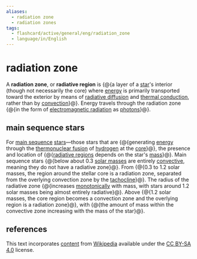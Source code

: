 ```yaml
---
aliases:
  - radiation zone
  - radiation zones
tags:
  - flashcard/active/general/eng/radiation_zone
  - language/in/English
---
```


# radiation zone

A __radiation zone__, or __radiative region__ is {@{a layer of a [star](star.md)'s interior (though not necessarily the core) where [energy](energy.md) is primarily transported toward the exterior by means of [radiative diffusion](radiation.md) and [thermal conduction](thermal%20conduction.md), rather than by [convection](convection%20(heat%20transfer).md)}@}. Energy travels through the radiation zone {@{in the form of [electromagnetic radiation](electromagnetic%20radiation.md) as [photons](photon.md)}@}. <!--SR:!2025-12-17,365,290!2025-08-02,308,330-->

## main sequence stars

For [main sequence](main%20sequence.md) [stars](star.md)—those stars that are {@{generating [energy](energy.md) through the [thermonuclear fusion](nuclear%20fusion.md) of [hydrogen](hydrogen.md) at the [core](solar%20core.md)}@}, the presence and location of {@{[radiative regions](radiation%20zone.md) depends on the star's [mass](mass.md)}@}. Main sequence stars {@{below about 0.3 [solar masses](solar%20mass.md) are entirely [convective](convection%20zone.md), meaning they do not have a radiative zone}@}. From {@{0.3 to 1.2 solar masses, the region around the stellar core is a radiation zone, separated from the overlying convection zone by the [tachocline](tachocline.md)}@}. The radius of the radiative zone {@{increases [monotonically](monotonic%20function.md) with mass, with stars around 1.2 solar masses being almost entirely radiative}@}. Above {@{1.2 solar masses, the core region becomes a convection zone and the overlying region is a radiation zone}@}, with {@{the amount of mass within the convective zone increasing with the mass of the star}@}. <!--SR:!2027-08-23,855,339!2025-06-06,228,319!2026-08-20,559,319!2025-10-21,196,279!2026-04-01,415,299!2026-03-31,413,299!2025-06-15,232,319-->

## references

This text incorporates [content](https://en.wikipedia.org/wiki/radiation_zone) from [Wikipedia](Wikipedia.md) available under the [CC BY-SA 4.0](https://creativecommons.org/licenses/by-sa/4.0/) license.
